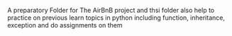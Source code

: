 A preparatory Folder for The AirBnB project and thsi folder also help to practice on previous learn topics in python including function, inheritance, exception and do assignments on them

